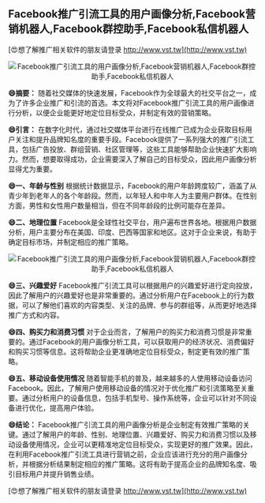 ## **Facebook推广引流工具的用户画像分析,Facebook营销机器人,Facebook群控助手,Facebook私信机器人**

[😍想了解推广相关软件的朋友请登录 http://www.vst.tw](http://www.vst.tw)

 <center><img src="https://vst.tw/MP4/tuiguang/png/8.png" alt="Facebook推广引流工具的用户画像分析,Facebook营销机器人,Facebook群控助手,Facebook私信机器人"></center>

**😄摘要：**
随着社交媒体的快速发展，Facebook作为全球最大的社交平台之一，成为了许多企业推广和引流的首选。本文将对Facebook推广引流工具的用户画像进行分析，以便企业能更好地定位目标受众，并制定有效的营销策略。

**😄引言：**
在数字化时代，通过社交媒体平台进行在线推广已成为企业获取目标用户关注和提升品牌知名度的重要手段。Facebook提供了一系列强大的推广引流工具，包括广告投放、群组营销、社区管理等，这些工具能够帮助企业快速扩大影响力。然而，想要取得成功，企业需要深入了解自己的目标受众，因此用户画像分析显得尤为重要。

**😄一、年龄与性别**
根据统计数据显示，Facebook的用户年龄跨度较广，涵盖了从青少年到老年人的各个年龄段。然而，以年轻人和中年人为主要用户群体。在性别方面，男性和女性用户数量相当，但在不同年龄段的比例可能存在差异。

**😄二、地理位置**
Facebook是全球性社交平台，用户遍布世界各地。根据用户数据分析，用户主要分布在美国、印度、巴西等国家和地区。这对于企业来说，有助于确定目标市场，并制定相应的推广策略。

 <center><img src="https://vst.tw/MP4/tuiguang/png/2.png" alt="Facebook推广引流工具的用户画像分析,Facebook营销机器人,Facebook群控助手,Facebook私信机器人"></center>

**😄三、兴趣爱好**
Facebook推广引流工具可以根据用户的兴趣爱好进行定向投放，因此了解用户的兴趣爱好也是非常重要的。通过分析用户在Facebook上的行为数据，可以了解他们喜欢的内容类型、关注的品牌、参与的群组等，从而更好地选择推广方式和内容。

**😄四、购买力和消费习惯**
对于企业而言，了解用户的购买力和消费习惯是非常重要的。通过Facebook的用户画像分析工具，可以获取用户的经济状况、消费偏好和购买习惯等信息。这将帮助企业更准确地定位目标受众，制定更有效的推广策略。

**😄五、移动设备使用情况**
随着智能手机的普及，越来越多的人使用移动设备访问Facebook。因此，了解用户使用移动设备的情况对于优化推广和引流策略至关重要。通过分析用户的设备信息，包括手机型号、操作系统等，企业可以针对不同设备进行优化，提高用户体验。

**😄结论：**
Facebook推广引流工具的用户画像分析是企业制定有效推广策略的关键。通过了解用户的年龄、性别、地理位置、兴趣爱好、购买力和消费习惯以及移动设备使用情况，企业可以更精准地定位目标受众，实现更好的推广效果。因此，在利用Facebook推广引流工具进行营销之前，企业应该进行充分的用户画像分析，并根据分析结果制定相应的推广策略。这将有助于提高企业的品牌知名度、吸引目标用户并提升销售业绩。

[😍想了解推广相关软件的朋友请登录 http://www.vst.tw](http://www.vst.tw)



